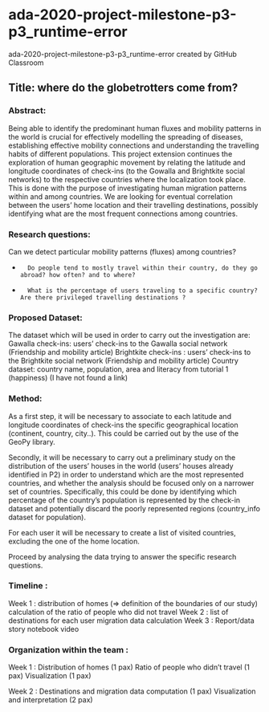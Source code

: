 # ada-2020-project-milestone-p3-p3_runtime-error
ada-2020-project-milestone-p3-p3_runtime-error created by GitHub Classroom

## Title: where do the globetrotters come from?
 
### Abstract:

Being able to identify the predominant human fluxes and mobility patterns in the world is crucial for effectively modelling the spreading of diseases, establishing effective mobility connections and understanding the travelling habits of different populations. This project extension continues the exploration of human geographic movement by relating the latitude and longitude coordinates of check-ins (to the Gowalla and Brightkite social networks) to the respective countries where the localization took place. This is done with the purpose of investigating human migration patterns within and among countries. We are looking for eventual correlation between the users’ home location and their travelling destinations, possibly identifying what are the most frequent connections among countries.  
 
### Research questions: 
Can we detect particular mobility patterns (fluxes) among countries?
-   	Do people tend to mostly travel within their country, do they go abroad? how often? and to where? 
-   	What is the percentage of users traveling to a specific country?Are there privileged travelling destinations ?

### Proposed Dataset:
The dataset which will be used in order to carry out the investigation are: 
Gawalla check-ins: users’ check-ins to the Gawalla social network (Friendship and mobility article) 
Brightkite check-ins : users’ check-ins to the Brightkite social network (Friendship and mobility article) 
Country dataset: country name, population, area and literacy from tutorial 1 (happiness) (I have not found a link)
 
### Method:
As a first step, it will be necessary to associate to each latitude and longitude coordinates of check-ins the specific geographical location (continent, country, city..). This could be carried out by the use of the GeoPy library. 

Secondly, it will be necessary to carry out a preliminary  study on the distribution of the users’ houses in the world (users’ houses already identified in P2) in order to understand which are the most represented countries, and whether the analysis should be focused only on a narrower set of countries. Specifically, this could be done by identifying which percentage of the country’s population is represented by the check-in dataset and potentially discard the poorly represented regions (country_info dataset for population). 
 
For each user it will be necessary to create a list of visited countries, excluding the one of the home location. 

Proceed by analysing the data trying to answer the specific research questions. 

### Timeline :

Week 1 :
distribution of homes (=> definition of the boundaries of our study)
calculation of the ratio of people who did not travel
Week 2 :
list of destinations for each user
migration data calculation 
Week 3 : 
Report/data story
notebook 
video 

### Organization within the team :

Week 1 :
Distribution of homes (1 pax)
Ratio of people who didn’t travel (1 pax)
Visualization (1 pax)

Week 2 :
Destinations and migration data computation (1 pax)
Visualization and interpretation (2 pax)
